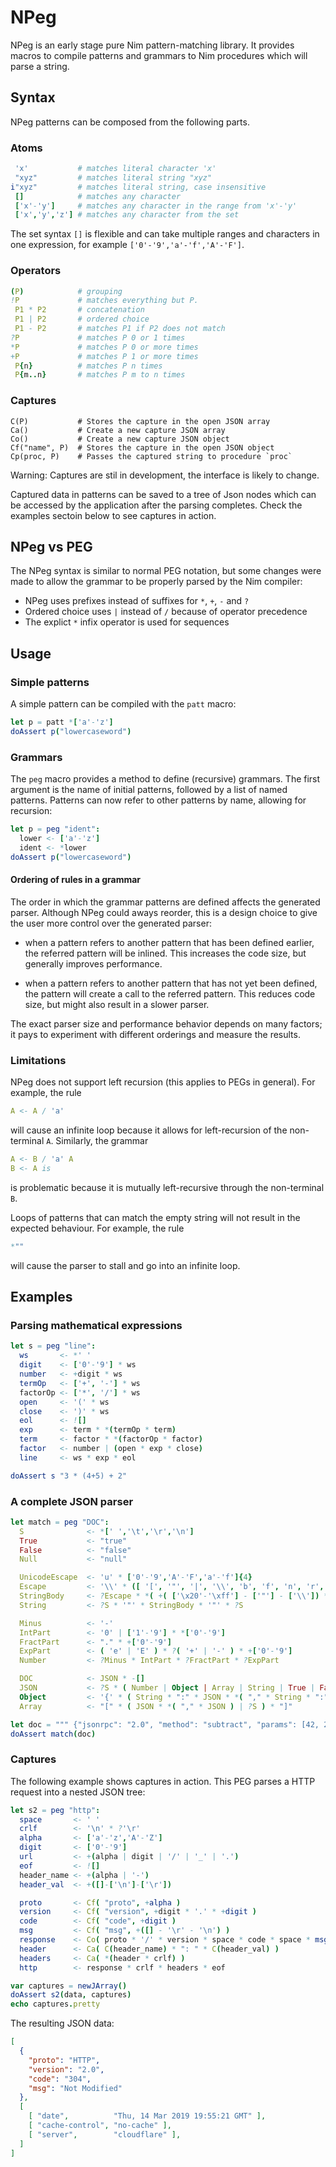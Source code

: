 
# NPeg

NPeg is an early stage pure Nim pattern-matching library. It provides macros to compile
patterns and grammars to Nim procedures which will parse a string.

## Syntax

NPeg patterns can be composed from the following parts.


### Atoms

```nim
 'x'           # matches literal character 'x'
 "xyz"         # matches literal string "xyz"
i"xyz"         # matches literal string, case insensitive
 []            # matches any character
 ['x'-'y']     # matches any character in the range from 'x'-'y'
 ['x','y','z'] # matches any character from the set
```

The set syntax `[]` is flexible and can take multiple ranges and characters in
one expression, for example `['0'-'9','a'-'f','A'-'F']`.

### Operators

```nim
(P)            # grouping
!P             # matches everything but P.
 P1 * P2       # concatenation
 P1 | P2       # ordered choice
 P1 - P2       # matches P1 if P2 does not match
?P             # matches P 0 or 1 times
*P             # matches P 0 or more times
+P             # matches P 1 or more times
 P{n}          # matches P n times
 P{m..n}       # matches P m to n times
```

### Captures

```
C(P)           # Stores the capture in the open JSON array
Ca()           # Create a new capture JSON array
Co()           # Create a new capture JSON object
Cf("name", P)  # Stores the capture in the open JSON object
Cp(proc, P)    # Passes the captured string to procedure `proc`
```

Warning: Captures are stil in development, the interface is likely to change.

Captured data in patterns can be saved to a tree of Json nodes which can be
accessed by the application after the parsing completes. Check the examples
sectoin below to see captures in action.


## NPeg vs PEG

The NPeg syntax is similar to normal PEG notation, but some changes were made
to allow the grammar to be properly parsed by the Nim compiler:

- NPeg uses prefixes instead of suffixes for `*`, `+`, `-` and `?`
- Ordered choice uses `|` instead of `/` because of operator precedence
- The explict `*` infix operator is used for sequences


## Usage

### Simple patterns

A simple pattern can be compiled with the `patt` macro:

```nim
let p = patt *['a'-'z']
doAssert p("lowercaseword")
```

### Grammars

The `peg` macro provides a method to define (recursive) grammars. The first
argument is the name of initial patterns, followed by a list of named patterns.
Patterns can now refer to other patterns by name, allowing for recursion:

```nim
let p = peg "ident":
  lower <- ['a'-'z']
  ident <- *lower
doAssert p("lowercaseword")
```


#### Ordering of rules in a grammar

The order in which the grammar patterns are defined affects the generated parser.
Although NPeg could aways reorder, this is a design choice to give the user
more control over the generated parser:

* when a pattern refers to another pattern that has been defined earlier, the
  referred pattern will be inlined. This increases the code size, but generally
  improves performance.

* when a pattern refers to another pattern that has not yet been defined, the
  pattern will create a call to the referred pattern. This reduces code size, but
  might also result in a slower parser.

The exact parser size and performance behavior depends on many factors; it pays
to experiment with different orderings and measure the results.


### Limitations

NPeg does not support left recursion (this applies to PEGs in general). For
example, the rule 

```nim
A <- A / 'a'
```

will cause an infinite loop because it allows for left-recursion of the
non-terminal `A`. Similarly, the grammar

```nim
A <- B / 'a' A
B <- A is
```

is problematic because it is mutually left-recursive through the non-terminal
`B`.


Loops of patterns that can match the empty string will not result in the
expected behaviour. For example, the rule

```nim
*""
```

will cause the parser to stall and go into an infinite loop.



## Examples

### Parsing mathematical expressions

```nim
let s = peg "line":
  ws       <- *' '
  digit    <- ['0'-'9'] * ws
  number   <- +digit * ws
  termOp   <- ['+', '-'] * ws
  factorOp <- ['*', '/'] * ws
  open     <- '(' * ws
  close    <- ')' * ws
  eol      <- ![]
  exp      <- term * *(termOp * term)
  term     <- factor * *(factorOp * factor)
  factor   <- number | (open * exp * close)
  line     <- ws * exp * eol

doAssert s "3 * (4+5) + 2"
```


### A complete JSON parser

```nim
let match = peg "DOC":
  S              <- *[' ','\t','\r','\n']
  True           <- "true"
  False          <- "false"
  Null           <- "null"

  UnicodeEscape  <- 'u' * ['0'-'9','A'-'F','a'-'f']{4}
  Escape         <- '\\' * ([ '[', '"', '|', '\\', 'b', 'f', 'n', 'r', 't' ] | UnicodeEscape)
  StringBody     <- ?Escape * *( +( ['\x20'-'\xff'] - ['"'] - ['\\']) * *Escape) 
  String         <- ?S * '"' * StringBody * '"' * ?S

  Minus          <- '-'
  IntPart        <- '0' | ['1'-'9'] * *['0'-'9']
  FractPart      <- "." * +['0'-'9']
  ExpPart        <- ( 'e' | 'E' ) * ?( '+' | '-' ) * +['0'-'9']
  Number         <- ?Minus * IntPart * ?FractPart * ?ExpPart

  DOC            <- JSON * -[]
  JSON           <- ?S * ( Number | Object | Array | String | True | False | Null ) * ?S
  Object         <- '{' * ( String * ":" * JSON * *( "," * String * ":" * JSON ) | ?S ) * "}"
  Array          <- "[" * ( JSON * *( "," * JSON ) | ?S ) * "]"

let doc = """ {"jsonrpc": "2.0", "method": "subtract", "params": [42, 23], "id": 1} """
doAssert match(doc)
```


### Captures

The following example shows captures in action. This PEG parses a HTTP
request into a nested JSON tree:

```nim
let s2 = peg "http":
  space       <- ' '
  crlf        <- '\n' * ?'\r'
  alpha       <- ['a'-'z','A'-'Z']
  digit       <- ['0'-'9']
  url         <- +(alpha | digit | '/' | '_' | '.')
  eof         <- ![]
  header_name <- +(alpha | '-')
  header_val  <- +([]-['\n']-['\r'])

  proto       <- Cf( "proto", +alpha )
  version     <- Cf( "version", +digit * '.' * +digit )
  code        <- Cf( "code", +digit )
  msg         <- Cf( "msg", +([] - '\r' - '\n') )
  response    <- Co( proto * '/' * version * space * code * space * msg )
  header      <- Ca( C(header_name) * ": " * C(header_val) )
  headers     <- Ca( *(header * crlf) )
  http        <- response * crlf * headers * eof

var captures = newJArray()
doAssert s2(data, captures)
echo captures.pretty
```

The resulting JSON data:
```json
[
  {
    "proto": "HTTP",
    "version": "2.0",
    "code": "304",
    "msg": "Not Modified"
  },
  [
    [ "date",          "Thu, 14 Mar 2019 19:55:21 GMT" ],
    [ "cache-control", "no-cache" ],
    [ "server",        "cloudflare" ],
  ]
]
```

